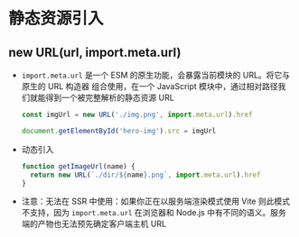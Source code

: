 # 静态资源引入

## new URL(url, import.meta.url)

+ `import.meta.url` 是一个 ESM 的原生功能，会暴露当前模块的 URL。将它与原生的 URL 构造器 组合使用，在一个 JavaScript 模块中，通过相对路径我们就能得到一个被完整解析的静态资源 URL

  ```js
  const imgUrl = new URL('./img.png', import.meta.url).href

  document.getElementById('hero-img').src = imgUrl
  ```

+ 动态引入

  ```js
  function getImageUrl(name) {
    return new URL(`./dir/${name}.png`, import.meta.url).href
  }
  ```

+ 注意：无法在 SSR 中使用：如果你正在以服务端渲染模式使用 Vite 则此模式不支持，因为 `import.meta.url` 在浏览器和 Node.js 中有不同的语义。服务端的产物也无法预先确定客户端主机 URL

